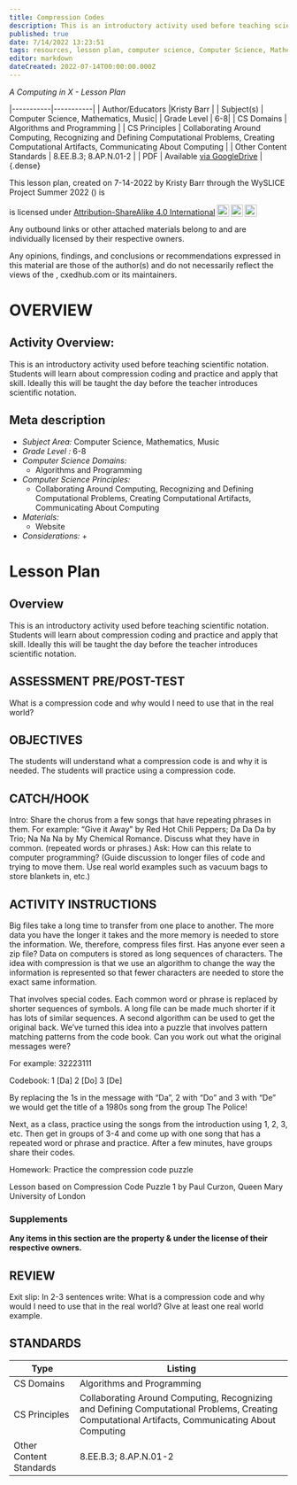 ```yaml
---
title: Compression Codes
description: This is an introductory activity used before teaching scientific notation.  Students will learn about compression coding and practice and apply that skill.  Ideally this will be taught the day before the teacher introduces scientific notation.
published: true
date: 7/14/2022 13:23:51
tags: resources, lesson plan, computer science, Computer Science, Mathematics, Music 
editor: markdown
dateCreated: 2022-07-14T00:00:00.000Z
---
```

*A Computing in X - Lesson Plan*

|-----------|-----------|
| Author/Educators |Kristy Barr |
| Subject(s) | Computer Science, Mathematics, Music|
| Grade Level | 6-8|
| CS Domains | Algorithms and Programming |
| CS Principles | Collaborating Around Computing, Recognizing and Defining Computational Problems, Creating Computational Artifacts, Communicating About Computing |
| Other Content Standards | 8.EE.B.3; 8.AP.N.01-2 | 
| PDF | Available [via GoogleDrive]() |
{.dense}






This lesson plan, created on 7-14-2022 by Kristy Barr through the  WySLICE Project Summer 2022 () is  <p xmlns:cc="http://creativecommons.org/ns#" >  is licensed under <a href="http://creativecommons.org/licenses/by-sa/4.0/?ref=chooser-v1" target="_blank" rel="license noopener noreferrer" style="display:inline-block;">Attribution-ShareAlike 4.0 International<img style="height:22px!important;margin-left:3px;vertical-align:text-bottom;" src="https://mirrors.creativecommons.org/presskit/icons/cc.svg?ref=chooser-v1"><img style="height:22px!important;margin-left:3px;vertical-align:text-bottom;" src="https://mirrors.creativecommons.org/presskit/icons/by.svg?ref=chooser-v1"><img style="height:22px!important;margin-left:3px;vertical-align:text-bottom;" src="https://mirrors.creativecommons.org/presskit/icons/sa.svg?ref=chooser-v1"></a></p>


Any outbound links or other attached materials belong to and are individually licensed by their respective owners. 


Any opinions, findings, and conclusions or recommendations expressed in this material are those of the author(s) and do not necessarily reflect the views of the , cxedhub.com or its maintainers.


# OVERVIEW
## Activity Overview:  
This is an introductory activity used before teaching scientific notation.  Students will learn about compression coding and practice and apply that skill.  Ideally this will be taught the day before the teacher introduces scientific notation.
## Meta description
+ *Subject Area:* Computer Science, Mathematics, Music 
+ *Grade Level :* 6-8 
+ *Computer Science Domains:*
   + Algorithms and Programming
+ *Computer Science Principles:*
   + Collaborating Around Computing, Recognizing and Defining Computational Problems, Creating Computational Artifacts, Communicating About Computing
+ *Materials:* 
   + Website
+ *Considerations:*
   + 


# Lesson Plan
## Overview
This is an introductory activity used before teaching scientific notation.  Students will learn about compression coding and practice and apply that skill.  Ideally this will be taught the day before the teacher introduces scientific notation.
## ASSESSMENT PRE/POST-TEST
What is a compression code and why would I need to use that in the real world?
## OBJECTIVES
The students will understand what a compression code is and why it is needed.
The students will practice using a compression code.


## CATCH/HOOK
Intro: Share the chorus from a few songs that have repeating phrases in them. For example: “Give it Away” by Red Hot Chili Peppers; Da Da Da by Trio; Na Na Na by My Chemical Romance.
Discuss what they have in common. (repeated words or phrases.) 
Ask: How can this relate to computer programming? (Guide discussion to longer files of code and trying to move them. Use real world examples such as vacuum bags to store blankets in, etc.)


## ACTIVITY INSTRUCTIONS
Big files take a long time to transfer from one place to another.  The more data you have the longer it takes and the more memory is needed to store the information.  We, therefore, compress files first.  Has anyone ever seen a zip file?  Data on computers is stored as long sequences of characters.  The idea with compression is that we use an algorithm to change the way the information is represented so that fewer characters are needed to store the exact same information.


That involves special codes.  Each common word or phrase is replaced by shorter sequences of symbols.  A long file can be made much shorter if it has lots of similar sequences.  A second algorithm can be used to get the original back. We’ve turned this idea into a puzzle that involves pattern matching patterns from the code book.  Can you work out what the original messages were?


For example:
        32223111


Codebook:
1 [Da]
2 [Do]
3 [De]


By replacing the 1s in the message with “Da”, 2 with “Do” and 3 with “De” we would get the title of a 1980s song from the group The Police!


Next, as a class, practice using the songs from the introduction using 1, 2, 3, etc.  Then get in groups of 3-4 and come up with one song that has a repeated word or phrase and practice.  After a few minutes, have groups share their codes.


Homework: Practice the compression code puzzle




Lesson based on Compression Code Puzzle 1 by Paul Curzon, Queen Mary University of London


### Supplements
**Any items in this section are the property & under the license of their respective owners.**






## REVIEW
Exit slip: In 2-3 sentences write: What is a compression code and why would I need to use that in the real world? GIve at least one real world example.
## STANDARDS        
| Type | Listing | 
|-----------|-----------|
| CS Domains  | Algorithms and Programming|
| CS Principles   | Collaborating Around Computing, Recognizing and Defining Computational Problems, Creating Computational Artifacts, Communicating About Computing|
| Other Content Standards | 8.EE.B.3; 8.AP.N.01-2  |